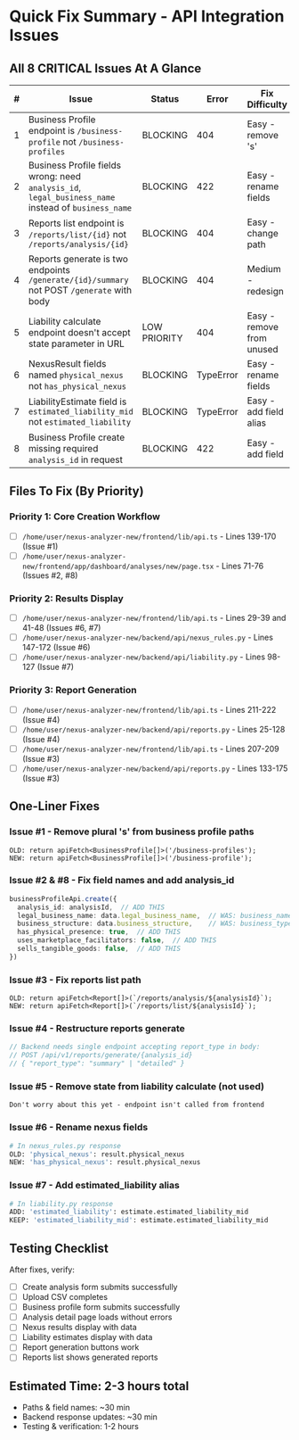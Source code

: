 # Quick Fix Summary - API Integration Issues

## All 8 CRITICAL Issues At A Glance

| # | Issue | Status | Error | Fix Difficulty |
|---|-------|--------|-------|-----------------|
| 1 | Business Profile endpoint is `/business-profile` not `/business-profiles` | BLOCKING | 404 | Easy - remove 's' |
| 2 | Business Profile fields wrong: need `analysis_id`, `legal_business_name` instead of `business_name` | BLOCKING | 422 | Easy - rename fields |
| 3 | Reports list endpoint is `/reports/list/{id}` not `/reports/analysis/{id}` | BLOCKING | 404 | Easy - change path |
| 4 | Reports generate is two endpoints `/generate/{id}/summary` not POST `/generate` with body | BLOCKING | 404 | Medium - redesign |
| 5 | Liability calculate endpoint doesn't accept state parameter in URL | LOW PRIORITY | 404 | Easy - remove from unused |
| 6 | NexusResult fields named `physical_nexus` not `has_physical_nexus` | BLOCKING | TypeError | Easy - rename fields |
| 7 | LiabilityEstimate field is `estimated_liability_mid` not `estimated_liability` | BLOCKING | TypeError | Easy - add field alias |
| 8 | Business Profile create missing required `analysis_id` in request | BLOCKING | 422 | Easy - add field |

## Files To Fix (By Priority)

### Priority 1: Core Creation Workflow
- [ ] `/home/user/nexus-analyzer-new/frontend/lib/api.ts` - Lines 139-170 (Issue #1)
- [ ] `/home/user/nexus-analyzer-new/frontend/app/dashboard/analyses/new/page.tsx` - Lines 71-76 (Issues #2, #8)

### Priority 2: Results Display  
- [ ] `/home/user/nexus-analyzer-new/frontend/lib/api.ts` - Lines 29-39 and 41-48 (Issues #6, #7)
- [ ] `/home/user/nexus-analyzer-new/backend/api/nexus_rules.py` - Lines 147-172 (Issue #6)
- [ ] `/home/user/nexus-analyzer-new/backend/api/liability.py` - Lines 98-127 (Issue #7)

### Priority 3: Report Generation
- [ ] `/home/user/nexus-analyzer-new/frontend/lib/api.ts` - Lines 211-222 (Issue #4)
- [ ] `/home/user/nexus-analyzer-new/backend/api/reports.py` - Lines 25-128 (Issue #4)
- [ ] `/home/user/nexus-analyzer-new/frontend/lib/api.ts` - Lines 207-209 (Issue #3)
- [ ] `/home/user/nexus-analyzer-new/backend/api/reports.py` - Lines 133-175 (Issue #3)

## One-Liner Fixes

### Issue #1 - Remove plural 's' from business profile paths
```
OLD: return apiFetch<BusinessProfile[]>('/business-profiles');
NEW: return apiFetch<BusinessProfile[]>('/business-profile');
```

### Issue #2 & #8 - Fix field names and add analysis_id
```typescript
businessProfileApi.create({
  analysis_id: analysisId,  // ADD THIS
  legal_business_name: data.legal_business_name,  // WAS: business_name
  business_structure: data.business_structure,    // WAS: business_type
  has_physical_presence: true,  // ADD THIS
  uses_marketplace_facilitators: false,  // ADD THIS
  sells_tangible_goods: false,  // ADD THIS
})
```

### Issue #3 - Fix reports list path
```
OLD: return apiFetch<Report[]>(`/reports/analysis/${analysisId}`);
NEW: return apiFetch<Report[]>(`/reports/list/${analysisId}`);
```

### Issue #4 - Restructure reports generate
```typescript
// Backend needs single endpoint accepting report_type in body:
// POST /api/v1/reports/generate/{analysis_id}
// { "report_type": "summary" | "detailed" }
```

### Issue #5 - Remove state from liability calculate (not used)
```
Don't worry about this yet - endpoint isn't called from frontend
```

### Issue #6 - Rename nexus fields
```python
# In nexus_rules.py response
OLD: 'physical_nexus': result.physical_nexus
NEW: 'has_physical_nexus': result.physical_nexus
```

### Issue #7 - Add estimated_liability alias
```python
# In liability.py response
ADD: 'estimated_liability': estimate.estimated_liability_mid
KEEP: 'estimated_liability_mid': estimate.estimated_liability_mid
```

## Testing Checklist

After fixes, verify:
- [ ] Create analysis form submits successfully
- [ ] Upload CSV completes
- [ ] Business profile form submits successfully  
- [ ] Analysis detail page loads without errors
- [ ] Nexus results display with data
- [ ] Liability estimates display with data
- [ ] Report generation buttons work
- [ ] Reports list shows generated reports

## Estimated Time: 2-3 hours total

- Paths & field names: ~30 min
- Backend response updates: ~30 min
- Testing & verification: 1-2 hours
